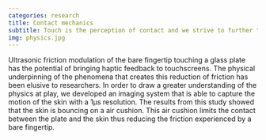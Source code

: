 ```yaml
---
categories: research
title: Contact mechanics
subtitle: Touch is the perception of contact and we strive to further the understanding the underpinning mechanics
img: physics.jpg
---
```

Ultrasonic friction modulation of the bare fingertip touching a glass plate has the potential of bringing haptic feedback to touchscreens. The physical underpinning of the phenomena that creates this reduction of friction has been elusive to researchers. In order to draw a greater understanding of the physics at play, we developed an imaging system that is able to capture the motion of the skin with a 1µs resolution. The results from this study showed that the skin is bouncing on a air cushion. This air cushion limits the contact between the plate and the skin thus reducing the friction experienced by a bare fingertip.
